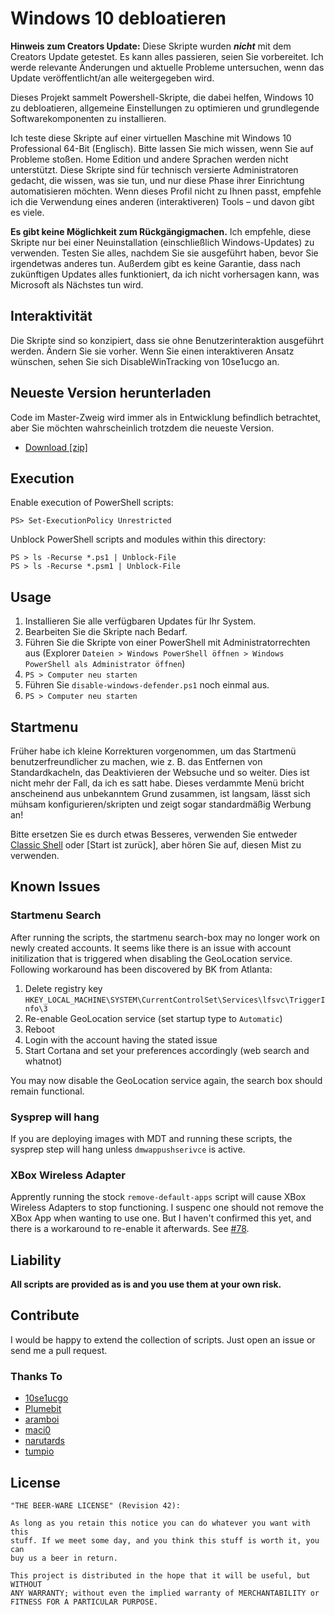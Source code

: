 # Windows 10 debloatieren

**Hinweis zum Creators Update:** Diese Skripte wurden **_nicht_** mit dem Creators Update getestet. Es kann alles passieren, seien Sie vorbereitet. Ich werde relevante Änderungen und aktuelle Probleme untersuchen, wenn das Update veröffentlicht/an alle weitergegeben wird.

Dieses Projekt sammelt Powershell-Skripte, die dabei helfen, Windows 10 zu debloatieren, allgemeine Einstellungen zu optimieren und grundlegende Softwarekomponenten zu installieren.

Ich teste diese Skripte auf einer virtuellen Maschine mit Windows 10 Professional 64-Bit (Englisch). Bitte lassen Sie mich wissen, wenn Sie auf Probleme stoßen. Home Edition und andere Sprachen werden nicht unterstützt. Diese Skripte sind für technisch versierte Administratoren gedacht, die wissen, was sie tun, und nur diese Phase ihrer Einrichtung automatisieren möchten. Wenn dieses Profil nicht zu Ihnen passt, empfehle ich die Verwendung eines anderen (interaktiveren) Tools – und davon gibt es viele.

**Es gibt keine Möglichkeit zum Rückgängigmachen.** Ich empfehle, diese Skripte nur bei einer Neuinstallation (einschließlich Windows-Updates) zu verwenden. Testen Sie alles, nachdem Sie sie ausgeführt haben, bevor Sie irgendetwas anderes tun. Außerdem gibt es keine Garantie, dass nach zukünftigen Updates alles funktioniert, da ich nicht vorhersagen kann, was Microsoft als Nächstes tun wird.

## Interaktivität
Die Skripte sind so konzipiert, dass sie ohne Benutzerinteraktion ausgeführt werden. Ändern Sie sie vorher. Wenn Sie einen interaktiveren Ansatz wünschen, sehen Sie sich DisableWinTracking von 10se1ucgo an.

## Neueste Version herunterladen
Code im Master-Zweig wird immer als in Entwicklung befindlich betrachtet, aber Sie möchten wahrscheinlich trotzdem die neueste Version.

- [Download [zip]](https://github.com/W4RH4WK/Debloat-Windows-10/archive/master.zip)

## Execution

Enable execution of PowerShell scripts:

    PS> Set-ExecutionPolicy Unrestricted

Unblock PowerShell scripts and modules within this directory:

    PS > ls -Recurse *.ps1 | Unblock-File
    PS > ls -Recurse *.psm1 | Unblock-File

## Usage

1. Installieren Sie alle verfügbaren Updates für Ihr System.
2. Bearbeiten Sie die Skripte nach Bedarf.
3. Führen Sie die Skripte von einer PowerShell mit Administratorrechten aus (Explorer
`Dateien > Windows PowerShell öffnen > Windows PowerShell als
Administrator öffnen`)
4. `PS > Computer neu starten`
5. Führen Sie `disable-windows-defender.ps1` noch einmal aus.
6. `PS > Computer neu starten`

## Startmenu

Früher habe ich kleine Korrekturen vorgenommen, um das Startmenü benutzerfreundlicher zu machen, wie z. B. das Entfernen von Standardkacheln, das Deaktivieren der Websuche und so weiter. Dies ist nicht mehr der Fall, da ich es satt habe. Dieses verdammte Menü bricht anscheinend aus unbekanntem Grund zusammen, ist langsam, lässt sich mühsam konfigurieren/skripten und zeigt sogar standardmäßig Werbung an!

Bitte ersetzen Sie es durch etwas Besseres, verwenden Sie entweder [Classic Shell] oder [Start
ist zurück], aber hören Sie auf, diesen Mist zu verwenden.

[Classic Shell]: <http://www.classicshell.net/>
[Start is Back]: <http://startisback.com/>

## Known Issues

### Startmenu Search

After running the scripts, the startmenu search-box may no longer work on newly
created accounts. It seems like there is an issue with account initilization
that is triggered when disabling the GeoLocation service. Following workaround
has been discovered by BK from Atlanta:

1. Delete registry key `HKEY_LOCAL_MACHINE\SYSTEM\CurrentControlSet\Services\lfsvc\TriggerInfo\3`
2. Re-enable GeoLocation service (set startup type to `Automatic`)
3. Reboot
4. Login with the account having the stated issue
5. Start Cortana and set your preferences accordingly (web search and whatnot)

You may now disable the GeoLocation service again, the search box should remain
functional.

### Sysprep will hang

If you are deploying images with MDT and running these scripts, the sysprep
step will hang unless `dmwappushserivce` is active.

### XBox Wireless Adapter

Apprently running the stock `remove-default-apps` script will cause XBox
Wireless Adapters to stop functioning. I suspenc one should not remove the XBox
App when wanting to use one. But I haven't confirmed this yet, and there is a
workaround to re-enable it afterwards. See
[#78](https://github.com/W4RH4WK/Debloat-Windows-10/issues/78).

## Liability

**All scripts are provided as is and you use them at your own risk.**

## Contribute

I would be happy to extend the collection of scripts. Just open an issue or
send me a pull request.

### Thanks To

- [10se1ucgo](https://github.com/10se1ucgo)
- [Plumebit](https://github.com/Plumebit)
- [aramboi](https://github.com/aramboi)
- [maci0](https://github.com/maci0)
- [narutards](https://github.com/narutards)
- [tumpio](https://github.com/tumpio)

## License

    "THE BEER-WARE LICENSE" (Revision 42):

    As long as you retain this notice you can do whatever you want with this
    stuff. If we meet some day, and you think this stuff is worth it, you can
    buy us a beer in return.

    This project is distributed in the hope that it will be useful, but WITHOUT
    ANY WARRANTY; without even the implied warranty of MERCHANTABILITY or
    FITNESS FOR A PARTICULAR PURPOSE.
